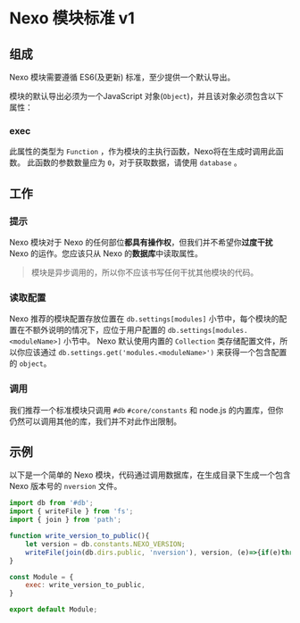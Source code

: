 # Nexo 模块标准 v1

## 组成

Nexo 模块需要遵循 ES6(及更新) 标准，至少提供一个默认导出。

模块的默认导出必须为一个JavaScript 对象(`Object`)，并且该对象必须包含以下属性：

### exec

此属性的类型为 `Function` ，作为模块的主执行函数，Nexo将在生成时调用此函数。
此函数的参数数量应为 `0`，对于获取数据，请使用 `database` 。

## 工作

### 提示

Nexo 模块对于 Nexo 的任何部位**都具有操作权**，但我们并不希望你**过度干扰** Nexo 的运作。您应该只从 Nexo 的**数据库**中读取属性。

> 模块是异步调用的，所以你不应该书写任何干扰其他模块的代码。

### 读取配置

Nexo 推荐的模块配置存放位置在 `db.settings[modules]` 小节中，每个模块的配置在不额外说明的情况下，应位于用户配置的 `db.settings[modules.<moduleName>]` 小节中。 Nexo 默认使用内置的 `Collection` 类存储配置文件，所以你应该通过 `db.settings.get('modules.<moduleName>')` 来获得一个包含配置的 `object`。

### 调用

我们推荐一个标准模块只调用 `#db` `#core/constants` 和 node.js 的内置库，但你仍然可以调用其他的库，我们并不对此作出限制。

## 示例

以下是一个简单的 Nexo 模块，代码通过调用数据库，在生成目录下生成一个包含 Nexo 版本号的 `nversion` 文件。

```js
import db from '#db';
import { writeFile } from 'fs';
import { join } from 'path';

function write_version_to_public(){
    let version = db.constants.NEXO_VERSION;
    writeFile(join(db.dirs.public, 'nversion'), version, (e)=>{if(e)throw e});
}

const Module = {
    exec: write_version_to_public,
}

export default Module;
```